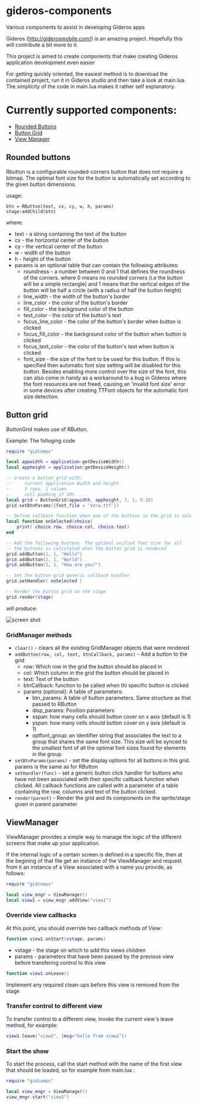 # gideros-components
Various components to assist in developing Gideros apps

Gideros (http://giderosmobile.com/) is an amazing project. Hopefully this will contribute a bit more to it.

This project is aimed to create components that make creating Gideros application development even easier

For getting quickly oriented, the easiest method is to download the contained project, run it in Gideros studio and then take a look at main.lua. The simplicity of the code in main.lua makes it rather self explanatory.

# Currently supported components:
* [Rounded Buttons](#rounded_buttons)
* [Button Grid](#button_grid)
* [View Manager](#view_manager)

## <a name="rounded_buttons"></a> Rounded buttons
Rbutton is a configurable rounded-corners button that does not require a bitmap. The optimal font size for the button is automatically set according to the given button dimensions. 

usage:
```
btn = RButton(text, cx, cy, w, h, params)
stage:addChild(btn)
```
where:
* text - a string containing the text of the button
* cx - the horizontal center of the button
* cy - the vertical center of the button
* w - width of the button
* h - height of the button
* params is an optional table that can contain the following attributes:
  + roundness - a number between 0 and 1 that defines the roundness of the corners. where 0 means no rounded corners (i.e the button will be a simple rectangle) and 1 means that the vertical edges of the button will be half a circle (with a radius of half the button height)
  + line_width - the width of the button's border
  + line_color - the color of the button's border
  + fill_color - the background color of the button
  + text_color - the color of the button's text
  + focus_line_color - the color of the button's border when button is clicked
  + focus_fill_color - the background color of the button when button is clicked
  + focus_text_color - the color of the button's text when button is clicked
  + font_size - the size of the font to be used for this button. If this is specified then automatic font size setting will be disabled for this button. Besides enabling more control over the size of the font, this can also come in handy as a workaround to a bug in Gideros where the font resources are not freed, causing an 'invalid font size' error in some devices after creating TTFont objects for the automatic font size detection.


## <a name="button_grid"></a>Button grid
ButtonGrid makes use of RButton.

Example: The folloging code

```lua
require "gidcomps"

local appwidth = application:getDeviceWidth()
local appheight = application:getDeviceHeight()

-- Create a button grid with:
--     current application Width and height
--     3 rows, 1 column
--     cell padding of 10%
local grid = ButtonGrid(appwidth, appheight, 3, 1, 0.10)
grid.setBtnParams({font_file = 'Vera.ttf'})

-- Define callback function when one of the buttons in the grid is selected
local function onSelected(choice)
    print( choice.row, choice.col, choice.text)
end

-- Add the following buttons. The optimal unified font size for all 
-- the buttons is calculated when the button grid is rendered
grid.addButton(1, 1, "Hello")
grid.addButton(2, 1, "World")
grid.addButton(3, 1, "How are you?")

-- Set the button grid generic callback handler
grid.setHandler( onSelected )

-- Render the button grid on the stage
grid.render(stage)
```
will produce:

![screen shot](https://nocurve.com/content/video.gif "Example")


### GridManager methods ###

* ```clear()``` - clears all the existing GridManager objects that were rendered
* ```addButton(row, col, text, btnCallback, params)``` - Add a button to the grid
  + row: Which row in the grid the button should be placed in
  + col: Which column in the grid the button should be placed in
  + text: Text of the button
  + btnCallback: function to be called when thi specific button is clicked
  + params (optional): A table of parameters:
    * btn_params: A table of button parameters. Same structure as that passed to RButton
    * disp_params: Position parameters
    * xspan: how many cells should button cover on x axis (default is 1)
    * yspan: how many cells should button cover on y axis (default is 1)
    * optfont_group: an identifier string that associates the text to a group that shares the same font size. This size will be synced to the smallest font of all the optimal font sizes found for elements in the group
* ```setBtnParams(params)``` - set the display options for all buttons in this grid. params is the same as for RButton
* ```setHandler(func)``` - set a generic button click handler for buttons who have not been associated with their specific callback function when clicked. All callback functions are called with a parameter of a table containing the row, columns and text of the button clicked.
* ```render(parent)``` - Render the grid and its components on the sprite/stage given in parent parameter

## <a name="view_manager"></a>ViewManager

ViewManager provides a simple way to manage the logic of the different screens that make up your application.

If the internal logic of a certain screen is defined in a specific file, then at the begining of that file get an instance of the ViewManager and request from it an instance of a View associated with a name you provide, as follows:

```lua
require "gidcomps"

local view_mngr = ViewManager()
local view1 = view_mngr.addView("view1")
```

### Override view callbacks
At this point, you should override two callback methods of View:

```lua
function view1.onStart(vstage, params)
```
* vstage - the stage on which to add this views children
* params - parameters that have been passed by the previous view before transfering control to this view

```lua
function view1.onLeave()
```
Implement any required clean-ups before this view is removed from the stage

### Transfer control to different view
To transfer control to a different view, invoke the current view's leave method, for example:

```lua
view1.leave("view2", {msg="hello from view1"})
```

### Start the show
To start the process, call the start method with the name of the first view that should be loaded, so for example from main.lua :

```lua
require "gidcomps"

local view_mngr = ViewManager()
view_mngr.start("view1")
```
